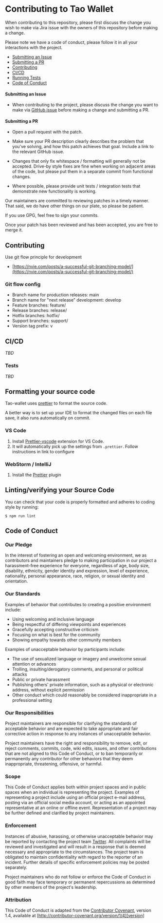 # Contributing to Tao Wallet

When contributing to this repository, please first discuss the change you wish to make via Jira issue
with the owners of this repository before making a change.

Please note we have a code of conduct, please follow it in all your interactions with the project.

- [Submitting an Issue](#submitting-an-issue)
- [Submitting a PR](#submitting-a-pr)
- [Contributing](#contributing)
- [CI/CD](#ci/cd)
- [Running Tests](#tests)
- [Code of Conduct](#code-of-conduct)

#### Submitting an Issue

- When contributing to the project, please discuss the change you want to make via [GitHub issue](https://github.com/dannydeezy/tao-wallet/issues) before making a change and submitting a PR.

#### Submitting a PR

- Open a pull request with the patch.

- Make sure your PR description clearly describes the problem that you've solving, and how this patch achieves that goal. Include a link to the relevant GitHub issue.

- Changes that only fix whitespace / formatting will generally not be  accepted. Drive-by style fixes are fine when working on adjacent areas of the code, but please put them in a separate commit from functional changes.

- Where possible, please provide unit tests / integration tests that demonstrate new functionality is working.

Our maintainers are committed to reviewing patches in a timely manner. That said, we do have other things on our plate, so please be patient.

If you use GPG, feel free to sign your commits.

Once your patch has been reviewed and has been accepted, you are free to merge it.

## Contributing

Use git flow principle for development

- [https://nvie.com/posts/a-successful-git-branching-model/](https://nvie.com/posts/a-successful-git-branching-model/)

### Git flow config

- Branch name for production releases: main
- Branch name for "next release" development: develop
- Feature branches: feature/
- Release branches: release/
- Hotfix branches: hotfix/
- Support branches: support/
- Version tag prefix: v

## CI/CD

*TBD*

### Tests

*TBD*

## Formatting your source code

Tao-wallet uses [prettier](https://prettier.io/) to format the source code.

A better way is to set up your IDE to format the changed files on each file save, it also runs automatically on commit.

### VS Code

1. Install [Prettier-vscode](https://github.com/prettier/prettier-vscode) extension for VS Code.
2. It will automatically pick up the settings from `.prettier`.
   Follow instructions in link to configure

### WebStorm / IntelliJ

1. Install the [Prettier](https://plugins.jetbrains.com/plugin/10456-prettier) plugin

## Linting/verifying your Source Code

You can check that your code is properly formatted and adheres to coding style by running:

```shell
$ npm run lint
```
## Code of Conduct

### Our Pledge

In the interest of fostering an open and welcoming environment, we as
contributors and maintainers pledge to making participation in our project
a harassment-free experience for everyone, regardless of age, body
size, disability, ethnicity, gender identity and expression, level of experience,
nationality, personal appearance, race, religion, or sexual identity and
orientation.

### Our Standards

Examples of behavior that contributes to creating a positive environment
include:

- Using welcoming and inclusive language
- Being respectful of differing viewpoints and experiences
- Gracefully accepting constructive criticism
- Focusing on what is best for the community
- Showing empathy towards other community members

Examples of unacceptable behavior by participants include:

- The use of sexualized language or imagery and unwelcome sexual attention or
  advances
- Trolling, insulting/derogatory comments, and personal or political attacks
- Public or private harassment
- Publishing others' private information, such as a physical or electronic
  address, without explicit permission
- Other conduct which could reasonably be considered inappropriate in a
  professional setting

### Our Responsibilities

Project maintainers are responsible for clarifying the standards of acceptable
behavior and are expected to take appropriate and fair corrective action in
response to any instances of unacceptable behavior.

Project maintainers have the right and responsibility to remove, edit, or
reject comments, commits, code, wiki edits, issues, and other contributions
that are not aligned to this Code of Conduct, or to ban temporarily or
permanently any contributor for other behaviors that they deem inappropriate,
threatening, offensive, or harmful.

### Scope

This Code of Conduct applies both within project spaces and in public spaces
when an individual is representing the project. Examples of
representing a project include using an official project e-mail
address, posting via an official social media account, or acting as an appointed
representative at an online or offline event. Representation of a project may be
further defined and clarified by project maintainers.

### Enforcement

Instances of abusive, harassing, or otherwise unacceptable behavior may be
reported by contacting the project team [Twitter](https://twitter.com/dannydiekroeger). All
complaints will be reviewed and investigated and will result in a response that
is deemed necessary and appropriate to the circumstances. The project team is
obligated to maintain confidentiality with regard to the reporter of an incident.
Further details of specific enforcement policies may be posted separately.

Project maintainers who do not follow or enforce the Code of Conduct in good
faith may face temporary or permanent repercussions as determined by other
members of the project's leadership.

### Attribution

This Code of Conduct is adapted from the [Contributor Covenant][homepage], version 1.4,
available at [http://contributor-covenant.org/version/1/4][version]

[homepage]: http://contributor-covenant.org
[version]: http://contributor-covenant.org/version/1/4/

